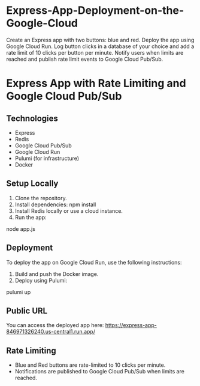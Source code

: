 # Express-App-Deployment-on-the-Google-Cloud
Create an Express app with two buttons: blue and red. Deploy the app using Google Cloud Run. Log button clicks in a database of your choice and add a rate limit of 10 clicks per button per minute. Notify users when limits are reached and publish rate limit events to Google Cloud Pub/Sub.

# Express App with Rate Limiting and Google Cloud Pub/Sub

## Technologies
- Express
- Redis
- Google Cloud Pub/Sub
- Google Cloud Run
- Pulumi (for infrastructure)
- Docker

## Setup Locally
1. Clone the repository.
2. Install dependencies:
npm install
3. Install Redis locally or use a cloud instance.
4. Run the app:

node app.js
## Deployment
To deploy the app on Google Cloud Run, use the following instructions:
1. Build and push the Docker image.
2. Deploy using Pulumi:

pulumi up
## Public URL

You can access the deployed app here: https://express-app-846971326240.us-central1.run.app/
## Rate Limiting
- Blue and Red buttons are rate-limited to 10 clicks per minute.
- Notifications are published to Google Cloud Pub/Sub when limits are reached.


